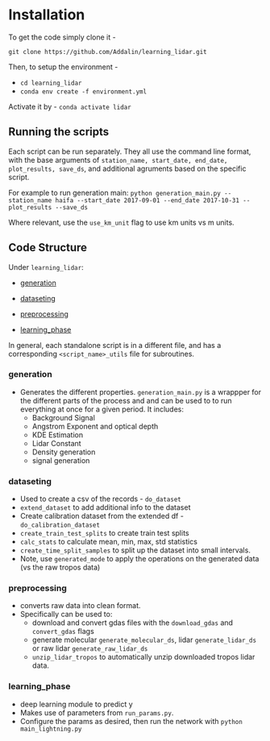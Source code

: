 # Installation

To get the code simply clone it - 

`git clone https://github.com/Addalin/learning_lidar.git`

Then, to setup the environment - 
- `cd learning_lidar`
- `conda env create -f environment.yml`

Activate it by -
`conda activate lidar`


## Running the scripts

Each script can be run separately. They all use the command line format, with the base arguments of 
`station_name, start_date, end_date, plot_results, save_ds`, and additional agruments based on the specific script.

For example to run generation main:
`python generation_main.py --station_name haifa --start_date 2017-09-01 --end_date 2017-10-31 --plot_results --save_ds`

Where relevant, use the `use_km_unit` flag to use km units vs m units.

## Code Structure

Under `learning_lidar`:

- [generation](generation)

- [dataseting](dataseting)

- [preprocessing](preprocessing)

- [learning_phase](learning_phase)

In general, each standalone script is in a different file, and has a corresponding `<script_name>_utils`
file for subroutines.

### generation

- Generates the different properties. `generation_main.py` is a wrappper for the different parts of the process and
and can be used to to run everything at once for a given period. It includes:
  - Background Signal
  - Angstrom Exponent and optical depth
  - KDE Estimation
  - Lidar Constant
  - Density generation
  - signal generation


### dataseting

- Used to create a csv of the records - `do_dataset`
- `extend_dataset` to add additional info to the dataset
- Create calibration dataset from the extended df - `do_calibration_dataset`
- `create_train_test_splits` to create train test splits
- `calc_stats` to calculate mean, min, max, std statistics
- `create_time_split_samples` to split up the dataset into small intervals.
- Note, use `generated_mode` to apply the operations on the generated data (vs the raw tropos data)


### preprocessing

- converts raw data into clean format. 
- Specifically can be used to:
  - download and convert gdas files with the `download_gdas` and `convert_gdas` flags
  - generate molecular `generate_molecular_ds`, lidar `generate_lidar_ds` or raw lidar `generate_raw_lidar_ds`
  - `unzip_lidar_tropos` to automatically unzip downloaded tropos lidar data.

### learning_phase

- deep learning module to predict y
- Makes use of parameters from `run_params.py`. 
- Configure the params as desired, then run the network with `python main_lightning.py` 



